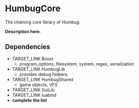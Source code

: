 # HumbugCore #

The chaining core library of *Humbug*.

**Description here**.

## Dependencies ## 

- TARGET_LINK Boost
	* program_options, filesystem, system, regex, serialization
- TARGET_LINK HumbugLib
    * provides debug helpers.
- TARGET_LINK HumbugShared
	* game objects, VFS
- TARGET_LINK GuiLib
- TARGET_LINK luabind
- **complete the list**
